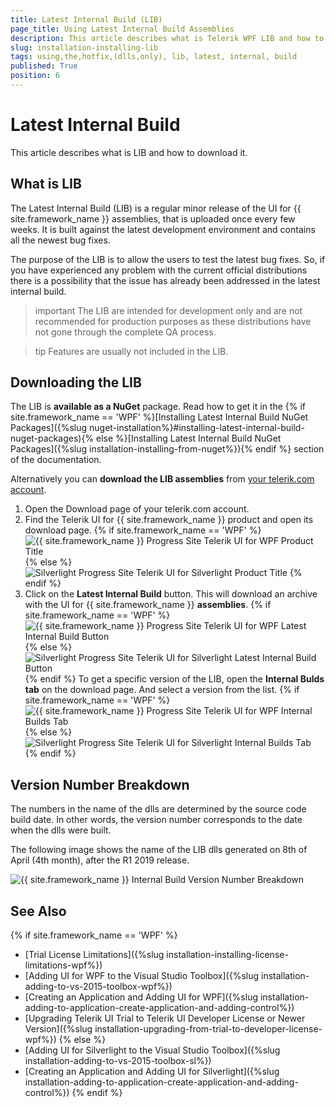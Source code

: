 ```yaml
---
title: Latest Internal Build (LIB)
page_title: Using Latest Internal Build Assemblies
description: This article describes what is Telerik WPF LIB and how to download it to get the lastest bug fixes.
slug: installation-installing-lib
tags: using,the,hotfix,(dlls,only), lib, latest, internal, build
published: True
position: 6
---
```


# Latest Internal Build

This article describes what is LIB and how to download it.

## What is LIB

The Latest Internal Build (LIB) is a regular minor release of the UI for {{ site.framework_name }} assemblies, that is uploaded once every few weeks. It is built against the latest development environment and contains all the newest bug fixes.

The purpose of the LIB is to allow the users to test the latest bug fixes. So, if you have experienced any problem with the current official distributions there is a possibility that the issue has already been addressed in the latest internal build. 

>important The LIB are intended for development only and are not recommended for production purposes as these distributions have not gone through the complete QA process.

>tip Features are usually not included in the LIB.

## Downloading the LIB

The LIB is __available as a NuGet__ package. Read how to get it in the {% if site.framework_name == 'WPF' %}[Installing Latest Internal Build NuGet Packages]({%slug nuget-installation%}#installing-latest-internal-build-nuget-packages){% else %}[Installing Latest Internal Build NuGet Packages]({%slug installation-installing-from-nuget%}){% endif %} section of the documentation.

Alternatively you can __download the LIB assemblies__ from [your telerik.com account](https://www.telerik.com/account/).

1. Open the Download page of your telerik.com account.
2. Find the Telerik UI for {{ site.framework_name }} product and open its download page.
{% if site.framework_name == 'WPF' %}
![{{ site.framework_name }} Progress Site Telerik UI for WPF Product Title](images/installation-installing-lib-0.png)
{% else %}
![Silverlight Progress Site Telerik UI for Silverlight Product Title](images/installation-installing-lib-sl-0.png)
{% endif %}
3. Click on the __Latest Internal Build__ button. This will download an archive with the UI for {{ site.framework_name }} __assemblies__.
{% if site.framework_name == 'WPF' %}
![{{ site.framework_name }} Progress Site Telerik UI for WPF Latest Internal Build Button](images/installation-installing-lib-1.png)
{% else %}
![Silverlight Progress Site Telerik UI for Silverlight Latest Internal Build Button](images/installation-installing-lib-sl-1.png)
{% endif %}
To get a specific version of the LIB, open the __Internal Bulds tab__ on the download page. And select a version from the list.
{% if site.framework_name == 'WPF' %}
![{{ site.framework_name }} Progress Site Telerik UI for WPF Internal Builds Tab](images/installation-installing-lib-2.png)
{% else %}
![Silverlight Progress Site Telerik UI for Silverlight Internal Builds Tab](images/installation-installing-lib-sl-2.png)
{% endif %}
## Version Number Breakdown

The numbers in the name of the dlls are determined by the source code build date. In other words, the version number corresponds to the date when the dlls were built.

The following image shows the name of the LIB dlls generated on 8th of April (4th month), after the R1 2019 release.

![{{ site.framework_name }} Internal Build Version Number Breakdown](images/installation-installing-lib-3.png)
 
## See Also  
{% if site.framework_name == 'WPF' %}       
 * [Trial License Limitations]({%slug installation-installing-license-limitations-wpf%})
 * [Adding UI for WPF to the Visual Studio Toolbox]({%slug installation-adding-to-vs-2015-toolbox-wpf%})
 * [Creating an Application and Adding UI for WPF]({%slug installation-adding-to-application-create-application-and-adding-control%})
 * [Upgrading Telerik UI Trial to Telerik UI Developer License or Newer Version]({%slug installation-upgrading-from-trial-to-developer-license-wpf%})
{% else %} 
 * [Adding UI for Silverlight to the Visual Studio Toolbox]({%slug installation-adding-to-vs-2015-toolbox-sl%})
 * [Creating an Application and Adding UI for Silverlight]({%slug installation-adding-to-application-create-application-and-adding-control%}) 
 {% endif %}
